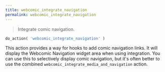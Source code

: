 ```yaml
---
title: webcomic_integrate_navigation
permalink: webcomic_integrate_navigation
---
```


> Integrate comic navigation.

```php
do_action( 'webcomic_integrate_navigation' )
```

This action provides a way for hooks to add comic navigation links. It
will display the Webcomic Navigation widget area when using integration.
You can use this to selectively display comic navigation, but it's often
better to use the combined `webcomic_integrate_media_and_navigation`
action.
